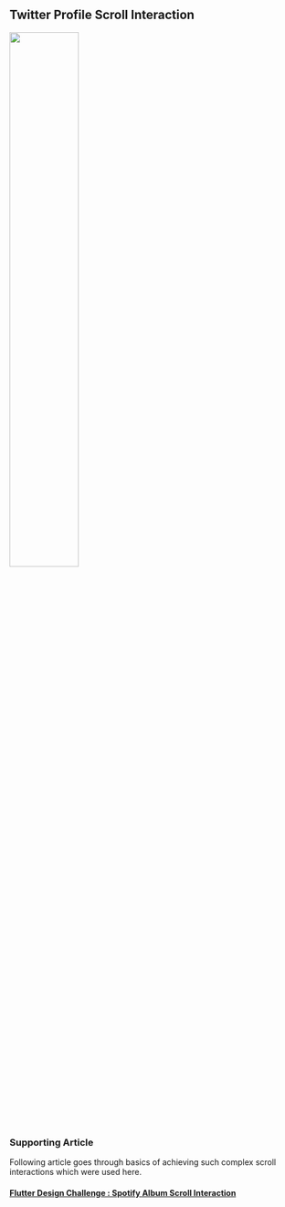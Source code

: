 ## Twitter Profile Scroll Interaction

<a target="_blank" href="https://github.com/rutvik110/Flutter-Animations/tree/master/lib/flutter_design_challenges/twitter_profile_scroll"><img src="https://media.giphy.com/media/EP4iS4RT411qqoIAY1/giphy.gif" width="49%"></a>

### Supporting Article
Following article goes through basics of achieving such complex scroll interactions which were used here.
#### [Flutter Design Challenge : Spotify Album Scroll Interaction](https://takrutvik.com/flutter-design-challenge-spotify-album-scroll-interaction)
